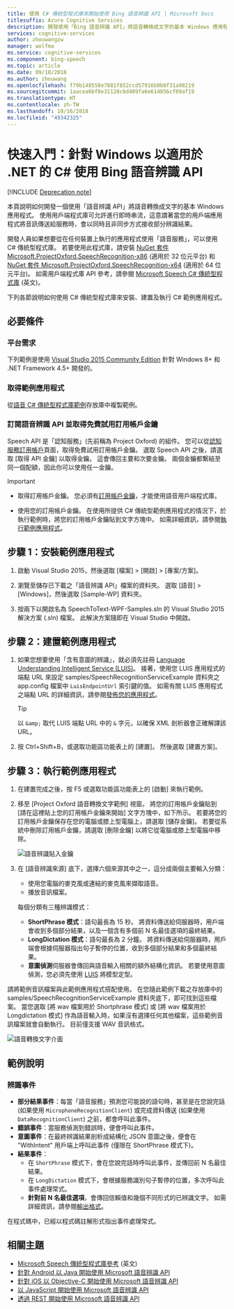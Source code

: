 ```yaml
---
title: 使用 C# 傳統型程式庫來開始使用 Bing 語音辨識 API | Microsoft Docs
titlesuffix: Azure Cognitive Services
description: 開發使用「Bing 語音辨識 API」將語音轉換成文字的基本 Windows 應用程式。
services: cognitive-services
author: zhouwangzw
manager: wolfma
ms.service: cognitive-services
ms.component: bing-speech
ms.topic: article
ms.date: 09/18/2018
ms.author: zhouwang
ms.openlocfilehash: f79b148558e7881f852ccd57916b0b0f31a98219
ms.sourcegitcommit: 1aacea6bf8e31128c6d489fa6e614856cf89af19
ms.translationtype: HT
ms.contentlocale: zh-TW
ms.lasthandoff: 10/16/2018
ms.locfileid: "49342325"
---
```

# <a name="quickstart-use-the-bing-speech-recognition-api-in-c35-for-net-on-windows"></a>快速入門：針對 Windows 以適用於 .NET 的 C&#35; 使用 Bing 語音辨識 API

[!INCLUDE [Deprecation note](../../../../includes/cognitive-services-bing-speech-api-deprecation-note.md)]

本頁說明如何開發一個使用「語音辨識 API」將語音轉換成文字的基本 Windows 應用程式。 使用用戶端程式庫可允許進行即時串流，這意謂著當您的用戶端應用程式將音訊傳送給服務時，會以同時且非同步方式接收部分辨識結果。

開發人員如果想要從在任何裝置上執行的應用程式使用「語音服務」，可以使用 C# 傳統型程式庫。 若要使用此程式庫，請安裝 [NuGet 套件 Microsoft.ProjectOxford.SpeechRecognition-x86](https://www.nuget.org/packages/Microsoft.ProjectOxford.SpeechRecognition-x86/) \(適用於 32 位元平台\) 和 [NuGet 套件 Microsoft.ProjectOxford.SpeechRecognition-x64](https://www.nuget.org/packages/Microsoft.ProjectOxford.SpeechRecognition-x64/) \(適用於 64 位元平台\)。 如需用戶端程式庫 API 參考，請參閱 [Microsoft Speech C# 傳統型程式庫](https://cdn.rawgit.com/Microsoft/Cognitive-Speech-STT-Windows/master/docs/SpeechSDK/index.html) \(英文\)。

下列各節說明如何使用 C# 傳統型程式庫來安裝、建置及執行 C# 範例應用程式。

## <a name="prerequisites"></a>必要條件

### <a name="platform-requirements"></a>平台需求

下列範例是使用 [Visual Studio 2015 Community Edition](https://www.visualstudio.com/products/visual-studio-community-vs) 針對 Windows 8+ 和 .NET Framework 4.5+ 開發的。

### <a name="get-the-sample-application"></a>取得範例應用程式

從[語音 C# 傳統型程式庫範例](https://github.com/microsoft/cognitive-speech-stt-windows)存放庫中複製範例。

### <a name="subscribe-to-the-speech-recognition-api-and-get-a-free-trial-subscription-key"></a>訂閱語音辨識 API 並取得免費試用訂用帳戶金鑰

Speech API 是「認知服務」(先前稱為 Project Oxford) 的組件。 您可以從[認知服務訂用帳戶](https://azure.microsoft.com/try/cognitive-services/)頁面，取得免費試用訂用帳戶金鑰。 選取 Speech API 之後，請選取 [取得 API 金鑰] 以取得金鑰。 這會傳回主要和次要金鑰。 兩個金鑰都繫結至同一個配額，因此你可以使用任一金鑰。

> [!IMPORTANT]
> * 取得訂用帳戶金鑰。 您必須有[訂用帳戶金鑰](https://azure.microsoft.com/try/cognitive-services/)，才能使用語音用戶端程式庫。
>
> * 使用您的訂用帳戶金鑰。 在使用所提供 C# 傳統型範例應用程式的情況下，於執行範例時，將您的訂用帳戶金鑰貼到文字方塊中。 如需詳細資訊，請參閱[執行範例應用程式](#step-3-run-the-sample-application)。

## <a name="step-1-install-the-sample-application"></a>步驟 1：安裝範例應用程式

1. 啟動 Visual Studio 2015，然後選取 [檔案] > [開啟] > [專案/方案]。

2. 瀏覽至儲存已下載之「語音辨識 API」檔案的資料夾。 選取 [語音] > [Windows]，然後選取 [Sample-WP] 資料夾。

3. 按兩下以開啟名為 SpeechToText-WPF-Samples.sln 的 Visual Studio 2015 解決方案 (.sln) 檔案。 此解決方案隨即在 Visual Studio 中開啟。

## <a name="step-2-build-the-sample-application"></a>步驟 2：建置範例應用程式

1. 如果您想要使用「含有意圖的辨識」，就必須先註冊 [Language Understanding Intelligent Service (LUIS)](https://azure.microsoft.com/services/cognitive-services/language-understanding-intelligent-service/)。 接著，使用您 LUIS 應用程式的端點 URL 來設定 samples/SpeechRecognitionServiceExample 資料夾之 app.config 檔案中 `LuisEndpointUrl` 索引鍵的值。 如需有關 LUIS 應用程式之端點 URL 的詳細資訊，請參閱[發佈您的應用程式](../../luis/luis-get-started-create-app.md#publish-your-app)。

   > [!TIP]
   > 以 `&amp;` 取代 LUIS 端點 URL 中的 `&` 字元，以確保 XML 剖析器會正確解譯該 URL。

2. 按 Ctrl+Shift+B，或選取功能區功能表上的 [建置]。 然後選取 [建置方案]。

## <a name="step-3-run-the-sample-application"></a>步驟 3：執行範例應用程式

1. 在建置完成之後，按 F5 或選取功能區功能表上的 [啟動] 來執行範例。

2. 移至 [Project Oxford 語音轉換文字範例] 視窗。 將您的訂用帳戶金鑰貼到 [請在這裡貼上您的訂用帳戶金鑰來開始] 文字方塊中，如下所示。 若要將您的訂用帳戶金鑰保存在您的電腦或膝上型電腦上，請選取 [儲存金鑰]。 若要從系統中刪除訂用帳戶金鑰，請選取 [刪除金鑰] 以將它從電腦或膝上型電腦中移除。

   ![語音辨識貼入金鑰](../Images/SpeechRecog_paste_key.PNG)

3. 在 [語音辨識來源] 底下，選擇六個來源其中之一，這分成兩個主要輸入分類：

   * 使用您電腦的麥克風或連結的麥克風來擷取語音。
   * 播放音訊檔案。

   每個分類有三種辨識模式：

    * **ShortPhrase 模式**：語句最長為 15 秒。 將資料傳送給伺服器時，用戶端會收到多個部分結果，以及一個含有多個前 N 名最佳選項的最終結果。
    * **LongDictation 模式**：語句最長為 2 分鐘。 將資料傳送給伺服器時，用戶端會根據伺服器指出句子暫停的位置，收到多個部分結果和多個最終結果。
    * **意圖偵測**伺服器會傳回與語音輸入相關的額外結構化資訊。 若要使用意圖偵測，您必須先使用 [LUIS](https://azure.microsoft.com/services/cognitive-services/language-understanding-intelligent-service/) 將模型定型。

請將範例音訊檔案與此範例應用程式搭配使用。 在您隨此範例下載之存放庫中的 samples/SpeechRecognitionServiceExample 資料夾底下，即可找到這些檔案。 當您選取 [將 wav 檔案用於 Shortphrase 模式] 或 [將 wav 檔案用於 Longdictation 模式] 作為語音輸入時，如果沒有選擇任何其他檔案，這些範例音訊檔案就會自動執行。 目前僅支援 WAV 音訊格式。

![語音轉換文字介面](../Images/HelloJones.PNG)

## <a name="samples-explained"></a>範例說明

### <a name="recognition-events"></a>辨識事件

* **部分結果事件**：每當「語音服務」預測您可能說的語句時，甚至是在您說完話 (如果使用 `MicrophoneRecognitionClient`) 或完成資料傳送 (如果使用 `DataRecognitionClient`) 之前，都會呼叫此事件。
* **錯誤事件**：當服務偵測到錯誤時，便會呼叫此事件。
* **意圖事件**：在最終辨識結果剖析成結構化 JSON 意圖之後，便會在 "WithIntent" 用戶端上呼叫此事件 (僅限在 ShortPhrase 模式下)。
* **結果事件**：
  * 在 `ShortPhrase` 模式下，會在您說完話時呼叫此事件，並傳回前 N 名最佳結果。
  * 在 `LongDictation` 模式下，會根據服務識別句子暫停的位置，多次呼叫此事件處理常式。
  * **針對前 N 名最佳選項**，會傳回信賴值和幾個不同形式的已辨識文字。 如需詳細資訊，請參閱[輸出格式](../Concepts.md#output-format)。

在程式碼中，已經以程式碼註解形式指出事件處理常式。

## <a name="related-topics"></a>相關主題

* [Microsoft Speech 傳統型程式庫參考](https://cdn.rawgit.com/Microsoft/Cognitive-Speech-STT-Windows/master/docs/SpeechSDK/index.html) \(英文\)
* [針對 Android 以 Java 開始使用 Microsoft 語音辨識 API](GetStartedJavaAndroid.md)
* [針對 iOS 以 Objective-C 開始使用 Microsoft 語音辨識 API](Get-Started-ObjectiveC-iOS.md)
* [以 JavaScript 開始使用 Microsoft 語音辨識 API](GetStartedJSWebsockets.md)
* [透過 REST 開始使用 Microsoft 語音辨識 API](GetStartedREST.md)
